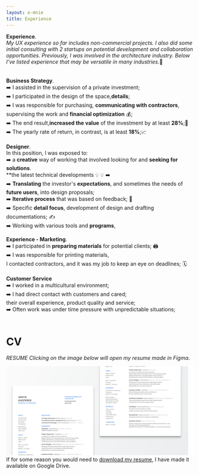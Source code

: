 ```yaml
---
layout: o-mnie
title: Experience
---
```

**Experience**.
<br>
*My UX experience so far includes non-commercial projects.
I also did some initial consulting with 2 startups on potential development and collaboration opportunities. Previously, I was involved in the architecture industry. Below I've listed experience that may be versatile in many industries.*🙂
<br><br><br>
**Business Strategy**.<br>
➡️ I assisted in the supervision of a private investment; <br>
➡️ I participated in the design of the space,**details**;<br>
➡️ I was responsible for purchasing, **communicating with contractors**,<br>
supervising the work and **financial optimization** 💰;<br>
➡️ The end result,**increased the value** of the investment by at least **28%**;💸<br>
➡️ The yearly rate of return, in contrast, is at least **18%**;📈<br>
<br>
**Designer**.<br>
In this position, I was exposed to:<br>
➡️ a **creative** way of working that involved looking for and **seeking for solutions**.<br>
**the latest technical developments 💡 💡 ➡️<br>
➡️ **Translating** the investor's **expectations**, and sometimes the needs of **future users**, into design proposals;<br>
➡️ **Iterative process** that was based on feedback; 💬<br>
➡️ Specific **detail focus**, development of design and drafting documentations; ✍️<br>
➡️ Working with various tools and **programs**,<br>

**Experience - Marketing**.<br>
➡️ I participated in **preparing materials** for potential clients; 🖨️<br>
➡️ I was responsible for printing materials,<br>
I contacted contractors, and it was my job to keep an eye on deadlines; 🗓️<br>
<br>
**Customer Service**<br>
➡️ I worked in a multicultural environment; <br>
➡️ I had direct contact with customers and cared; <br>
their overall experience, product quality and service; <br>
➡️ Often work was under time pressure with unpredictable situations;<br>
<br>
# CV<br>
*RESUME
Clicking on the image below will open my resume made in Figma.* 

[![image-text](https://raw.githubusercontent.com/anita-kasperek/anita-kasperek.github.io/main/assets/img/cv2.png)](https://www.figma.com/proto/hi6MsvVflNzFSG0QDNcBaK/Anita_Kasperek_CV?node-id=73%3A66&viewport=37%2C153%2C0.14476820826530457&scaling=min-zoom&page-id=71%3A0) <br>
If for some reason you would need to [download my resume](https://drive.google.com/file/d/1W6nUgriiwFOnTJuuJIHW96vZAtRwVlm_/view?usp=sharing),
I have made it available on Google Drive. 


